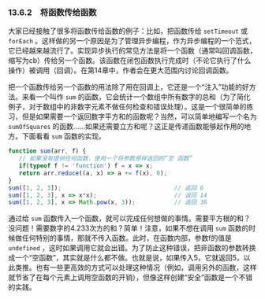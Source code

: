 ### 13.6.2　将函数传给函数

大家已经接触了很多将函数传给函数的例子：比如，把函数传给 `setTimeout` 或 `forEach` 。这样做的另一个原因是为了管理异步编程，作为异步编程的一个范式，它已经越来越流行了。实现异步执行的常见方法是将一个函数（通常叫回调函数，缩写为cb）传给另一个函数。该函数在闭包函数执行完成时（不论它执行了什么操作）被调用（回调）。在第14章中，作者会在更大范围内讨论回调函数。

把一个函数传给另一个函数的用法除了用在回调上，它还是一个“注入”功能的好方法。来看一个叫作 `sum` 的函数，它会统计一个数组中所有数字的总和（为了简化例子，对于数组中的非数字元素不做任何检查和错误处理）。这是一个很简单的练习，但是如果需要一个返回数字平方和的函数呢？当然，可以简单地编写一个名为 `sumOfSquares` 的函数……如果还需要立方和呢？这正是传递函数能够起作用的地方。下面看看 `sum` 函数的实现。

```javascript
function sum(arr, f) {
   // 如果没有提供任何函数，使用一个将参数原样返回的“空 函数”
   if(typeof f != 'function') f = x => x;
   return arr.reduce((a, x) => a += f(x), 0);
}
sum([1, 2, 3]);                                // 返回 6
sum([1, 2, 3], x => x*x);                      // 返回 14
sum([1, 2, 3], x => Math.pow(x, 3));           // 返回 36

```

通过给 `sum` 函数传入一个函数，就可以完成任何想做的事情。需要平方根的和？没问题！需要数字的4.233次方的和？简单！注意，如果不想在调用 `sum` 函数的时候做任何特别的事情，那就不传入函数。此时，在函数内部，参数f的值是 `undefined` ，这时如果调用它就会出错。为了防止这种错误，把非函数的参数转换成一个“空函数”，其实就是什么都不做。也就是说，如果传入5，它就返回5，以此类推。也有一些更高效的方式可以处理这种情况（例如，调用另外的函数，这样就节省了在每个元素上调用空函数的开销），但像这样创建“安全”函数是一个不错的实践。

